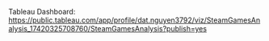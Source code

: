 Tableau Dashboard: https://public.tableau.com/app/profile/dat.nguyen3792/viz/SteamGamesAnalysis_17420325708760/SteamGamesAnalysis?publish=yes

